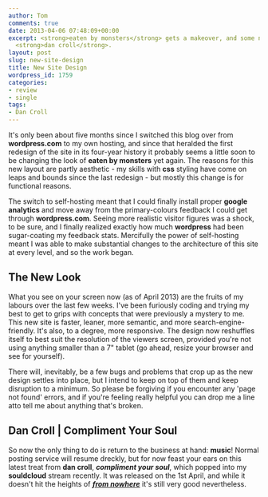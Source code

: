 ```yaml
---
author: Tom
comments: true
date: 2013-04-06 07:48:09+00:00
excerpt: <strong>eaten by monsters</strong> gets a makeover, and some new music from
  <strong>dan croll</strong>.
layout: post
slug: new-site-design
title: New Site Design
wordpress_id: 1759
categories:
- review
- single
tags: 
- Dan Croll
---
```


It's only been about five months since I switched this blog over from **wordpress.com** to my own hosting, and since that heralded the first redesign of the site in its four-year history it probably seems a little soon to be changing the look of **eaten by monsters** yet again. The reasons for this new layout are partly aesthetic - my skills with **css** styling have come on leaps and bounds since the last redesign - but mostly this change is for functional reasons.

The switch to self-hosting meant that I could finally install proper **google analytics** and move away from the primary-colours feedback I could get through **wordpress.com**. Seeing more realistic visitor figures was a shock, to be sure, and I finally realized exactly how much **wordpress** had been sugar-coating my feedback stats. Mercifully the power of self-hosting meant I was able to make substantial changes to the architecture of this site at every level, and so the work began.


## The New Look


What you see on your screen now (as of April 2013) are the fruits of my labours over the last few weeks. I've been furiously coding and trying my best to get to grips with concepts that were previously a mystery to me. This new site is faster, leaner, more semantic, and more search-engine-friendly. It's also, to a degree, more responsive. The design now reshuffles itself to best suit the resolution of the viewers screen, provided you're not using anything smaller than a 7" tablet (go ahead, resize your browser and see for yourself).

There will, inevitably, be a few bugs and problems that crop up as the new design settles into place, but I intend to keep on top of them and keep disruption to a minimum. So please be forgiving if you encounter any 'page not found' errors, and if you're feeling really helpful you can drop me a line atto tell me about anything that's broken.


## Dan Croll | Compliment Your Soul


So now the only thing to do is return to the business at hand: **music**! Normal posting service will resume dreckly, but for now feast your ears on this latest treat from **dan croll**, _**compliment your soul**_, which popped into my **souldcloud** stream recently. It was released on the 1st April, and while it doesn't hit the heights of [_**from nowhere**_](http://eatenbymonsters/review/from-nowhere-dan-croll/) it's still very good nevertheless.

